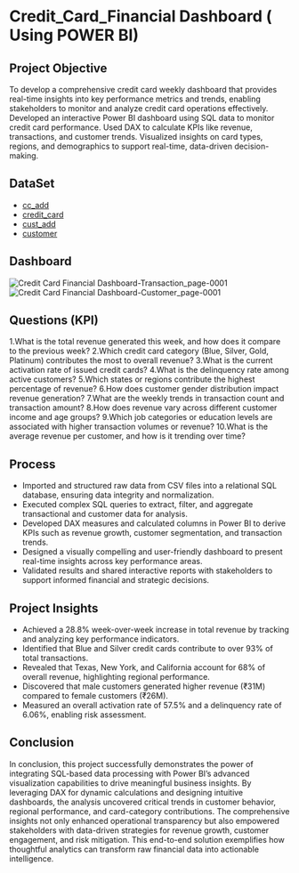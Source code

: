 # Credit_Card_Financial Dashboard ( Using POWER BI)
## Project Objective
To develop a comprehensive credit card weekly dashboard that provides real-time insights into key performance metrics and trends, enabling stakeholders to monitor and analyze credit card operations effectively. Developed an interactive Power BI dashboard using SQL data to monitor credit card performance. Used DAX to calculate KPIs like revenue, transactions, and customer trends. Visualized insights on card types, regions, and demographics to support real-time, data-driven decision-making.

## DataSet 
- <a href="https://github.com/Harshieess13/Credit_Card_Financial_Dashboard/blob/main/cc_add.csv">cc_add</a>
- <a href="https://github.com/Harshieess13/Credit_Card_Financial_Dashboard/blob/main/credit_card.csv">credit_card</a>
- <a href="https://github.com/Harshieess13/Credit_Card_Financial_Dashboard/blob/main/cust_add.csv">cust_add</a>
- <a href="https://github.com/Harshieess13/Credit_Card_Financial_Dashboard/blob/main/customer.csv">customer</a>

## Dashboard
![Credit Card Financial Dashboard-Transaction_page-0001](https://github.com/user-attachments/assets/9385d01e-baee-41bf-ab4b-559130e8ed0f)
![Credit Card Financial Dashboard-Customer_page-0001](https://github.com/user-attachments/assets/9996ccbc-ba23-44f5-940d-ea174efad8f8)

## Questions (KPI)
1.What is the total revenue generated this week, and how does it compare to the previous week?
2.Which credit card category (Blue, Silver, Gold, Platinum) contributes the most to overall revenue?
3.What is the current activation rate of issued credit cards?
4.What is the delinquency rate among active customers?
5.Which states or regions contribute the highest percentage of revenue?
6.How does customer gender distribution impact revenue generation?
7.What are the weekly trends in transaction count and transaction amount?
8.How does revenue vary across different customer income and age groups?
9.Which job categories or education levels are associated with higher transaction volumes or revenue?
10.What is the average revenue per customer, and how is it trending over time?

## Process
- Imported and structured raw data from CSV files into a relational SQL database, ensuring data integrity and normalization.
- Executed complex SQL queries to extract, filter, and aggregate transactional and customer data for analysis.
- Developed DAX measures and calculated columns in Power BI to derive KPIs such as revenue growth, customer segmentation, and   transaction trends.
- Designed a visually compelling and user-friendly dashboard to present real-time insights across key performance areas.
- Validated results and shared interactive reports with stakeholders to support informed financial and strategic decisions.

## Project Insights

- Achieved a 28.8% week-over-week increase in total revenue by tracking and analyzing key performance indicators.
- Identified that Blue and Silver credit cards contribute to over 93% of total transactions.
- Revealed that Texas, New York, and California account for 68% of overall revenue, highlighting regional performance.
- Discovered that male customers generated higher revenue (₹31M) compared to female customers (₹26M).
- Measured an overall activation rate of 57.5% and a delinquency rate of 6.06%, enabling risk assessment.

## Conclusion
In conclusion, this project successfully demonstrates the power of integrating SQL-based data processing with Power BI’s advanced visualization capabilities to drive meaningful business insights. By leveraging DAX for dynamic calculations and designing intuitive dashboards, the analysis uncovered critical trends in customer behavior, regional performance, and card-category contributions. The comprehensive insights not only enhanced operational transparency but also empowered stakeholders with data-driven strategies for revenue growth, customer engagement, and risk mitigation. This end-to-end solution exemplifies how thoughtful analytics can transform raw financial data into actionable intelligence.










